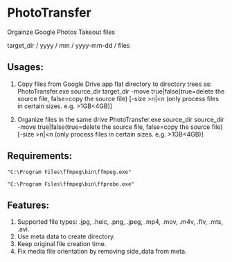 # PhotoTransfer
Orgainze Google Photos Takeout files

target_dir / yyyy / mm / yyyy-mm-dd / files

## Usages:
1. Copy files from Google Drive app flat directory to directory trees as:
PhotoTransfer.exe source_dir target_dir -move true|false(true=delete the source file, false=copy the source file) [-size >n|<n (only process files in certain sizes. e.g. >1GB<4GB)]

2. Organize files in the same drive
PhotoTransfer.exe source_dir source_dir -move true|false(true=delete the source file, false=copy the source file) [-size >n|<n (only process files in certain sizes. e.g. >1GB<4GB)]

## Requirements:
```
"C:\Program Files\ffmpeg\bin\ffmpeg.exe"

"C:\Program Files\ffmpeg\bin\ffprobe.exe"
```

## Features:
1. Supported file types: .jpg, .heic, .png, .jpeg, .mp4, .mov, .m4v, .flv, .mts, .avi.
2. Use meta data to create directory.
3. Keep original file creation time.
4. Fix media file orientation by removing side_data from meta.
